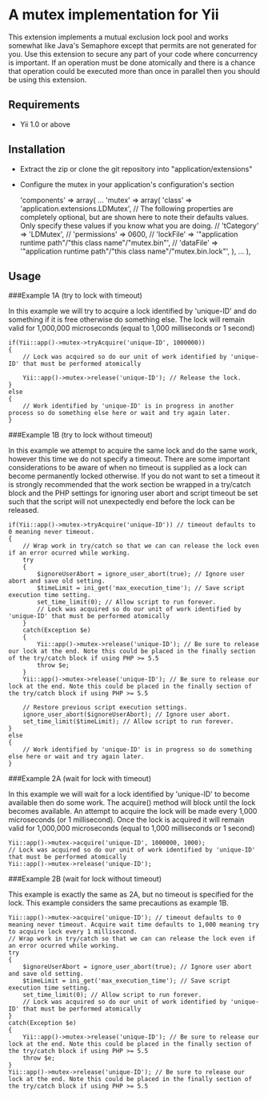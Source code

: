 A mutex implementation for Yii
==============================

This extension implements a mutual exclusion lock pool and works somewhat like Java's Semaphore except that permits are not generated for you. Use this extension to secure any part of your code where concurrency is important. If an operation must be done atomically and there is a chance that operation could be executed more than once in parallel then you should be using this extension. 

Requirements
------------

- Yii 1.0 or above

Installation
------------

- Extract the zip or clone the git repository into "application/extensions"
- Configure the mutex in your application's configuration's section

	'components' => array(
		...
		'mutex' => array(
			'class' => 'application.extensions.LDMutex',
			// The following properties are completely optional, but are shown here to note their defaults values. Only specify these values if you know what you are doing.
			// 'tCategory' => 'LDMutex',
			// 'permissions' => 0600,
			// 'lockFile' => '"application runtime path"/"this class name"/"mutex.bin"',
			// 'dataFile' => '"application runtime path"/"this class name"/"mutex.bin.lock"',
		),
		...
	),
	
Usage
-----

###Example 1A (try to lock with timeout)

In this example we will try to acquire a lock identified by 'unique-ID' and do something if it is free otherwise do something else.
The lock will remain valid for 1,000,000 microseconds (equal to 1,000 milliseconds or 1 second)

	if(Yii::app()->mutex->tryAcquire('unique-ID', 1000000))
	{
		// Lock was acquired so do our unit of work identified by 'unique-ID' that must be performed atomically
		
		Yii::app()->mutex->release('unique-ID'); // Release the lock.
	}
	else
	{
		// Work identified by 'unique-ID' is in progress in another process so do something else here or wait and try again later.
	}

###Example 1B (try to lock without timeout)

In this example we attempt to acquire the same lock and do the same work, however this time we do not specify a timeout.
There are some important considerations to be aware of when no timeout is supplied as a lock can become permanently locked otherwise.
If you do not want to set a timeout it is strongly recommended that the work section be wrapped in a try/catch block and the PHP settings for ignoring user abort and script timeout be set such that the script will not unexpectedly end before the lock can be released.


	if(Yii::app()->mutex->tryAcquire('unique-ID')) // timeout defaults to 0 meaning never timeout.
	{
		// Wrap work in try/catch so that we can can release the lock even if an error ocurred while working.
		try 
		{
			$ignoreUserAbort = ignore_user_abort(true); // Ignore user abort and save old setting.
			$timeLimit = ini_get('max_execution_time'); // Save script execution time setting.
			set_time_limit(0); // Allow script to run forever.
			// Lock was acquired so do our unit of work identified by 'unique-ID' that must be performed atomically
		}
		catch(Exception $e)
		{
			Yii::app()->mutex->release('unique-ID'); // Be sure to release our lock at the end. Note this could be placed in the finally section of the try/catch block if using PHP >= 5.5
			throw $e;
		}
		Yii::app()->mutex->release('unique-ID'); // Be sure to release our lock at the end. Note this could be placed in the finally section of the try/catch block if using PHP >= 5.5
		
		// Restore previous script execution settings.
		ignore_user_abort($ignoreUserAbort); // Ignore user abort.
		set_time_limit($timeLimit); // Allow script to run forever.
	}
	else
	{
		// Work identified by 'unique-ID' is in progress so do something else here or wait and try again later.
	}
	
###Example 2A (wait for lock with timeout)

In this example we will wait for a lock identified by 'unique-ID' to become available then do some work.
The acquire() method will block until the lock becomes available.
An attempt to acquire the lock will be made every 1,000 microseconds (or 1 millisecond).
Once the lock is acquired it will remain valid for 1,000,000 microseconds (equal to 1,000 milliseconds or 1 second)

	Yii::app()->mutex->acquire('unique-ID', 1000000, 1000);
	// Lock was acquired so do our unit of work identified by 'unique-ID' that must be performed atomically
	Yii::app()->mutex->release('unique-ID');
	
###Example 2B (wait for lock without timeout)

This example is exactly the same as 2A, but no timeout is specified for the lock. This example considers the same precautions as example 1B.

	Yii::app()->mutex->acquire('unique-ID'); // timeout defaults to 0 meaning never timeout. Acquire wait time defaults to 1,000 meaning try to acquire lock every 1 millisecond.
	// Wrap work in try/catch so that we can can release the lock even if an error ocurred while working.
	try 
	{
		$ignoreUserAbort = ignore_user_abort(true); // Ignore user abort and save old setting.
		$timeLimit = ini_get('max_execution_time'); // Save script execution time setting.
		set_time_limit(0); // Allow script to run forever.
		// Lock was acquired so do our unit of work identified by 'unique-ID' that must be performed atomically
	}
	catch(Exception $e)
	{
		Yii::app()->mutex->release('unique-ID'); // Be sure to release our lock at the end. Note this could be placed in the finally section of the try/catch block if using PHP >= 5.5
		throw $e;
	}
	Yii::app()->mutex->release('unique-ID'); // Be sure to release our lock at the end. Note this could be placed in the finally section of the try/catch block if using PHP >= 5.5
